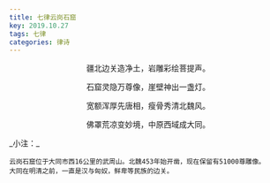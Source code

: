 ```yaml
---
title: 七律云岗石窟
key: 2019.10.27
tags: 七律
categories: 律诗
---
```


<p align="center">疆北边关造净土，岩雕彩绘菩提声。
</p>
<p align="center">石窟灵隐万尊像，崖壁神出一盏灯。
</p>
<p align="center">宽额浑厚先唐相，瘦骨秀清北魏风。
</p>
<p align="center">佛罩荒凉变妙境，中原西域成大同。
</p>
_小注：_

```
云岗石窟位于大同市西16公里的武周山。北魏453年始开凿，现在保留有51000尊雕像。
大同在明清之前，一直是汉与匈奴，鲜卑等民族的边关。
```